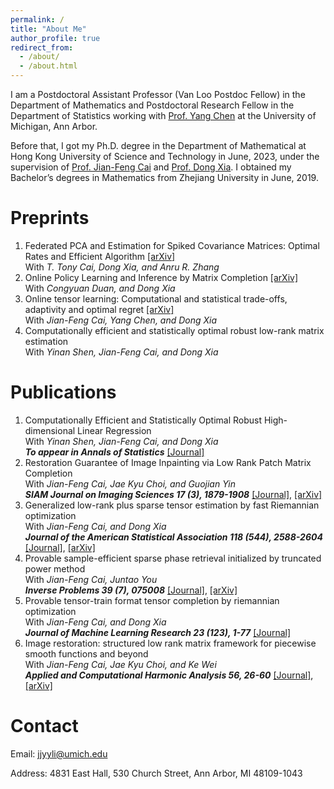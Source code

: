 ```yaml
---
permalink: /
title: "About Me"
author_profile: true
redirect_from: 
  - /about/
  - /about.html
---
```


I am a Postdoctoral Assistant Professor (Van Loo Postdoc Fellow) in the Department of Mathematics and Postdoctoral Research Fellow in the Department of Statistics working with [Prof. Yang Chen](https://yangchenfunstatistics.github.io/yangchen.github.io//) at the University of Michigan, Ann Arbor. 

Before that, I got my Ph.D. degree in the Department of Mathematical at Hong Kong University of Science and Technology in June, 2023, under the supervision of [Prof. Jian-Feng Cai](https://www.math.hkust.edu.hk/~jfcai/) and [Prof. Dong Xia](https://www.math.hkust.edu.hk/~madxia/). I obtained my Bachelor’s degrees in Mathematics from Zhejiang University in June, 2019.



Preprints
======
1. Federated PCA and Estimation for Spiked Covariance Matrices: Optimal Rates and Efficient Algorithm [[arXiv]](https://arxiv.org/abs/2411.15660)    
   With *T. Tony Cai, Dong Xia, and Anru R. Zhang*
1. Online Policy Learning and Inference by Matrix Completion  [[arXiv]](https://arxiv.org/pdf/2404.17398)  
   With *Congyuan Duan, and Dong Xia*
1. Online tensor learning: Computational and statistical trade-offs, adaptivity and optimal regret  [[arXiv]](https://arxiv.org/pdf/2306.03372)    
   With *Jian-Feng Cai, Yang Chen, and Dong Xia* 
1. Computationally efficient and statistically optimal robust low-rank matrix estimation  
   With *Yinan Shen, Jian-Feng Cai, and Dong Xia*

Publications
======
1. Computationally Efficient and Statistically Optimal Robust High-dimensional Linear Regression  
   With *Yinan Shen, Jian-Feng Cai, and Dong Xia*  
   ***To appear in Annals of Statistics*** [[Journal]](https://www.e-publications.org/ims/submission/AOS/user/submissionFile/60279?confirm=e20d239c)
1. Restoration Guarantee of Image Inpainting via Low Rank Patch Matrix Completion    
   With *Jian-Feng Cai, Jae Kyu Choi, and Guojian Yin*  
   ***SIAM Journal on Imaging Sciences 17 (3), 1879-1908*** [[Journal]](https://epubs.siam.org/doi/abs/10.1137/23M1614456), [[arXiv]](https://arxiv.org/pdf/2309.01328)
1. Generalized low-rank plus sparse tensor estimation by fast Riemannian optimization  
   With *Jian-Feng Cai, and Dong Xia*  
   ***Journal of the American Statistical Association 118 (544), 2588-2604***  [[Journal]](https://www.tandfonline.com/doi/abs/10.1080/01621459.2022.2063131), [[arXiv]](https://arxiv.org/pdf/2103.08895)
1. Provable sample-efficient sparse phase retrieval initialized by truncated power method  
   With *Jian-Feng Cai, Juntao You*  
   ***Inverse Problems 39 (7), 075008***  [[Journal]](https://iopscience.iop.org/article/10.1088/1361-6420/acd8b8/meta), [[arXiv]](https://arxiv.org/pdf/2210.14628)
1. Provable tensor-train format tensor completion by riemannian optimization    
   With *Jian-Feng Cai, and Dong Xia*  
   ***Journal of Machine Learning Research 23 (123), 1-77***  [[Journal]](https://www.jmlr.org/papers/v23/21-1138.html)
1. Image restoration: structured low rank matrix framework for piecewise smooth functions and beyond    
   With *Jian-Feng Cai, Jae Kyu Choi, and Ke Wei*  
   ***Applied and Computational Harmonic Analysis 56, 26-60***  [[Journal]](https://www.sciencedirect.com/science/article/abs/pii/S1063520321000634), [[arXiv]](https://arxiv.org/pdf/2012.06827)


Contact
======
Email: jjyyli@umich.edu

Address: 4831 East Hall, 530 Church Street, Ann Arbor, MI 48109-1043


